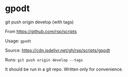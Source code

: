 gpodt
=====
git push origin develop (with tags)

From https://github.com/rsp/scripts

Usage: `gpodt`

Source: https://cdn.jsdelivr.net/gh/rsp/scripts/gpodt

Runs: `git push origin develop --tags`

It should be run in a git repo. Written only for convenience.

